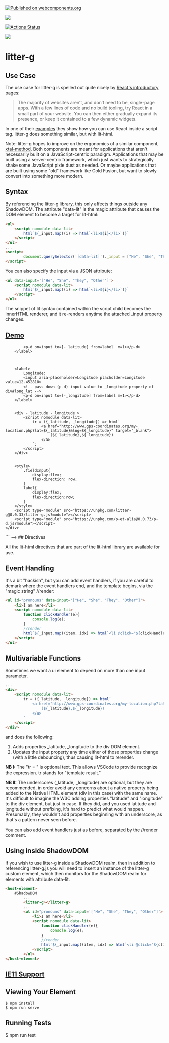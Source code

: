 [![Published on webcomponents.org](https://img.shields.io/badge/webcomponents.org-published-blue.svg)](https://www.webcomponents.org/element/litter-g)

<a href="https://nodei.co/npm/litter-g/"><img src="https://nodei.co/npm/litter-g.png"></a>

[![Actions Status](https://github.com/bahrus/p-et-alia/workflows/CI/badge.svg)](https://github.com/bahrus/p-et-alia/actions?query=workflow%3ACI)


<img src="https://badgen.net/bundlephobia/minzip/litter-g">

# litter-g

## Use Case

The use case for litter-g is spelled out quite nicely by [React's introductory pages](https://reactjs.org/docs/add-react-to-a-website.html):

>The majority of websites aren’t, and don’t need to be, single-page apps. With a few lines of code and no build tooling, try React in a small part of your website. You can then either gradually expand its presence, or keep it contained to a few dynamic widgets.

In one of their [examples](https://raw.githubusercontent.com/reactjs/reactjs.org/master/static/html/single-file-example.html) they show how you can use React inside a script tag.  litter-g does something similar, but with lit-html.

Note:  litter-g hopes to improve on the ergonomics of a similar component, [xtal-method](https://www.webcomponents.org/element/xtal-method).  Both components are meant for applications that aren't necessarily built on a JavaScript-centric paradigm.  Applications that may be built using a server-centric framework, which just wants to strategically shake some JavaScript pixie dust as needed.  Or maybe applications that are built using some "old" framework like Cold Fusion, but want to slowly convert into something more modern. 

## Syntax

By referencing the litter-g library, this only affects things outside any ShadowDOM.  The attribute "data-lit" is the magic attribute that causes the DOM element to become a target for lit-html:


```html
<ul>
    <script nomodule data-lit>
        html`${_input.map((i) => html`<li>${i}</li>`)}`
    </script>
</ul>
...
<script>
        document.querySelector('[data-lit]')._input = ["He", "She", "They", "Other"];
</script>
```

You can also specify the input via a JSON attribute:

```html
<ul data-input='["He", "She", "They", "Other"]'>
    <script nomodule data-lit>
        html`${_input.map((i) => html`<li>${i}</li>`)}`
    </script>
</ul>
```

The snippet of lit syntax contained within the script child becomes the innerHTML renderer, and it re-renders anytime the attached  _input property changes. 

## [Demo](https://jsfiddle.net/bahrus/ma2y8ev0/6/)

<!--
```
<custom-element-demo>
  <template>
    <div>
        <ul  data-input='["He", "She", "They", "Other"]'>
                <script nomodule data-lit>
                    html`${_input.map((i) => html`<li>${i}</li>`)}`
                </script>
        </ul>

        <label>
            Latitude:
            <input aria-placeholder=Latitude placeholder=Latitude value=41.903878>
            <!-- pass down (p-d) input value to _latitude property of div-->
            <p-d on=input to=[-_latitude] from=label  m=1></p-d>
        </label>
        
        

        <label>
            Longitude:
            <input aria-placeholder=Longitude placholder=Longitude value=12.452818>
            <!-- pass down (p-d) input value to _longitude property of div#long_lat -->
            <p-d on=input to=[-_longitude] from=label m=1></p-d>
        </label>

        
        <div -_latitude -_longitude >
            <script nomodule data-lit>
                tr = ({_latitude, _longitude}) => html`
                    <a href="http://www.gps-coordinates.org/my-location.php?lat=${_latitude}&lng=${_longitude}" target="_blank">
                        (${_latitude},${_longitude})
                    </a> 
                `;
            </script>
        </div>


        <style>
            .fieldInput{
                display:flex;
                flex-direction: row;
            }
            label{
                display:flex;
                flex-direction:row;
            }
        </style>
        <script type="module" src="https://unpkg.com/litter-g@0.0.33/litter-g.js?module"></script>
        <script type="module" src="https://unpkg.com/p-et-alia@0.0.73/p-d.js?module"></script>
    </div>
  </template>
</custom-element-demo>
```
-->
## Directives

All the lit-html directives that are part of the lit-html library are available for use.

## Event Handling

It's a bit "hackish", but you can add event handlers, if you are careful to demark where the event handlers end, and the template begins, via the "magic string" //render:

```html
<ul id="pronouns" data-input='["He", "She", "They", "Other"]'>
    <li>I am here</li>
    <script nomodule data-lit>
        function clickHandler(e){
            console.log(e);
        }
        //render
        html`${_input.map((item, idx) => html`<li @click="${clickHandler}" id="li_${idx}">${item}</li>`)}`
    </script>
</ul>
```

## Multivariable Functions

Sometimes we want a ui element to depend on more than one input parameter.  

```html
...
<div>
    <script nomodule data-lit>
        tr = ({_latitude, _longitude}) => html`
            <a href="http://www.gps-coordinates.org/my-location.php?lat=${_latitude}&lng=${_longitude}" target="_blank">
                (${_latitude},${_longitude})
            </a> 
        `
    </script>
</div>
```

and does the following:

1)  Adds properties _latitude, _longitude to the div DOM element.   
2)  Updates the input property any time either of those properties change (with a little debouncing), thus causing lit-html to rerender.

**NB I:** The "tr = " is optional text.  This allows VSCode to provide recognize the expression.  tr stands for "template result."

**NB II:** The underscores (_latitude, _longitude) are optional, but they are recommended, in order avoid any concerns about a native property being added to the Native HTML element (div in this case) with the same name.  It's difficult to imagine the W3C adding properties "latitude" and "longitude" to the div element, but just in case.  If they did, and you used latitude and longitude without prefixing, it's hard to predict what would happen.  Presumably, they wouldn't add properties beginning with an underscore, as that's a pattern never seen before.

You can also add event handlers just as before, separated by the //render comment.

## Using inside ShadowDOM

If you wish to use litter-g inside a ShadowDOM realm, then in addition to referencing litter-g.js you will need to insert an instance of the litter-g custom element, which then monitors for the ShadowDOM realm for elements with attribute data-lit.

```html
<host-element>
    #ShadowDOM
        ...
        <litter-g></litter-g>
        ...
        <ul id="pronouns" data-input='["He", "She", "They", "Other"]'>
            <li>I am here</li>
            <script nomodule data-lit>
                function clickHandler(e){
                    console.log(e);
                }
                //render
                html`${_input.map((item, idx) => html`<li @click="${clickHandler}" id="li_${idx}">${item}</li>`)}`
            </script>
        </ul>
</host-element>
```

##   [IE11 Support](https://youtu.be/YVi6ZYzD_Gc?t=275) 

## Viewing Your Element

```
$ npm install
$ npm run serve
```

## Running Tests

$ npm run test